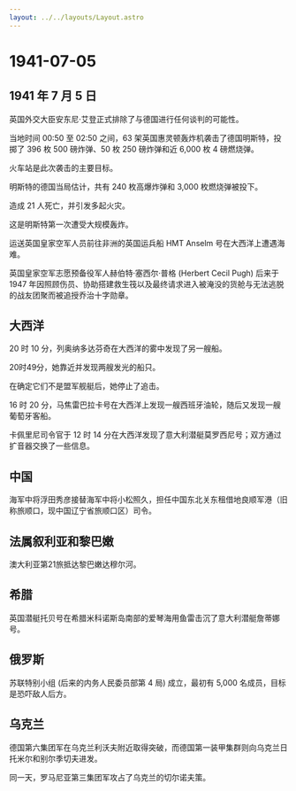 ```yaml
---
layout: ../../layouts/Layout.astro
---
```


# 1941-07-05

## 1941 年 7 月 5 日

英国外交大臣安东尼·艾登正式排除了与德国进行任何谈判的可能性。

当地时间 00:50 至 02:50 之间，63
架英国惠灵顿轰炸机袭击了德国明斯特，投掷了 396 枚 500 磅炸弹、50 枚 250
磅炸弹和近 6,000 枚 4 磅燃烧弹。

火车站是此次袭击的主要目标。

明斯特的德国当局估计，共有 240 枚高爆炸弹和 3,000 枚燃烧弹被投下。

造成 21 人死亡，并引发多起火灾。

这是明斯特第一次遭受大规模轰炸。

运送英国皇家空军人员前往非洲的英国运兵船 HMT Anselm
号在大西洋上遭遇海难。

英国皇家空军志愿预备役军人赫伯特·塞西尔·普格 (Herbert Cecil Pugh) 后来于
1947
年因照顾伤员、协助搭建救生筏以及最终请求进入被淹没的货舱与无法逃脱的战友团聚而被追授乔治十字勋章。

## 大西洋

20 时 10 分，列奥纳多达芬奇在大西洋的雾中发现了另一艘船。

20时49分，她靠近并发现两艘发光的船只。

在确定它们不是盟军舰艇后，她停止了追击。

16 时 20
分，马焦雷巴拉卡号在大西洋上发现一艘西班牙油轮，随后又发现一艘葡萄牙客船。

卡佩里尼司令官于 12 时 14
分在大西洋发现了意大利潜艇莫罗西尼号；双方通过扩音器交换了一些信息。

## 中国

海军中将浮田秀彦接替海军中将小松照久，担任中国东北关东租借地良顺军港（旧称旅顺口，现中国辽宁省旅顺口区）司令。

## 法属叙利亚和黎巴嫩

澳大利亚第21旅抵达黎巴嫩达穆尔河。

## 希腊

英国潜艇托贝号在希腊米科诺斯岛南部的爱琴海用鱼雷击沉了意大利潜艇詹蒂娜号。

## 俄罗斯

苏联特别小组 (后来的内务人民委员部第 4 局) 成立，最初有 5,000
名成员，目标是恐吓敌人后方。

## 乌克兰

德国第六集团军在乌克兰利沃夫附近取得突破，而德国第一装甲集群则向乌克兰日托米尔和别尔季切夫进发。

同一天，罗马尼亚第三集团军攻占了乌克兰的切尔诺夫策。